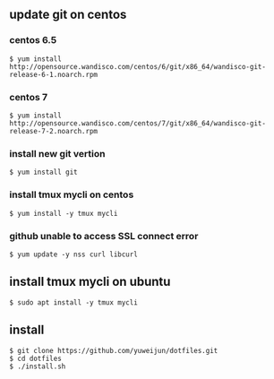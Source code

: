 ## update git on centos

### centos 6.5

    $ yum install http://opensource.wandisco.com/centos/6/git/x86_64/wandisco-git-release-6-1.noarch.rpm

### centos 7

    $ yum install http://opensource.wandisco.com/centos/7/git/x86_64/wandisco-git-release-7-2.noarch.rpm

### install new git vertion

    $ yum install git

### install tmux mycli on centos

    $ yum install -y tmux mycli

### github unable to access SSL connect error

    $ yum update -y nss curl libcurl

## install tmux mycli on ubuntu

    $ sudo apt install -y tmux mycli

## install

    $ git clone https://github.com/yuweijun/dotfiles.git
    $ cd dotfiles
    $ ./install.sh

